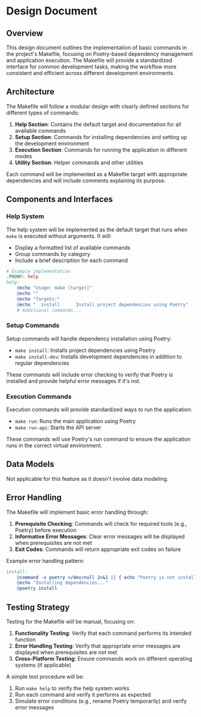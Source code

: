 # Design Document

## Overview

This design document outlines the implementation of basic commands in the project's Makefile, focusing on Poetry-based dependency management and application execution. The Makefile will provide a standardized interface for common development tasks, making the workflow more consistent and efficient across different development environments.

## Architecture

The Makefile will follow a modular design with clearly defined sections for different types of commands:

1. **Help Section**: Contains the default target and documentation for all available commands
2. **Setup Section**: Commands for installing dependencies and setting up the development environment
3. **Execution Section**: Commands for running the application in different modes
4. **Utility Section**: Helper commands and other utilities

Each command will be implemented as a Makefile target with appropriate dependencies and will include comments explaining its purpose.

## Components and Interfaces

### Help System

The help system will be implemented as the default target that runs when `make` is executed without arguments. It will:

- Display a formatted list of available commands
- Group commands by category
- Include a brief description for each command

```makefile
# Example implementation
.PHONY: help
help:
	@echo "Usage: make [target]"
	@echo ""
	@echo "Targets:"
	@echo "  install      Install project dependencies using Poetry"
	# Additional commands...
```

### Setup Commands

Setup commands will handle dependency installation using Poetry:

- `make install`: Installs project dependencies using Poetry
- `make install-dev`: Installs development dependencies in addition to regular dependencies

These commands will include error checking to verify that Poetry is installed and provide helpful error messages if it's not.

### Execution Commands

Execution commands will provide standardized ways to run the application:

- `make run`: Runs the main application using Poetry
- `make run-api`: Starts the API server

These commands will use Poetry's run command to ensure the application runs in the correct virtual environment.

## Data Models

Not applicable for this feature as it doesn't involve data modeling.

## Error Handling

The Makefile will implement basic error handling through:

1. **Prerequisite Checking**: Commands will check for required tools (e.g., Poetry) before execution
2. **Informative Error Messages**: Clear error messages will be displayed when prerequisites are not met
3. **Exit Codes**: Commands will return appropriate exit codes on failure

Example error handling pattern:

```makefile
install:
	@command -v poetry >/dev/null 2>&1 || { echo "Poetry is not installed. Please install it first: https://python-poetry.org/docs/#installation"; exit 1; }
	@echo "Installing dependencies..."
	@poetry install
```

## Testing Strategy

Testing for the Makefile will be manual, focusing on:

1. **Functionality Testing**: Verify that each command performs its intended function
2. **Error Handling Testing**: Verify that appropriate error messages are displayed when prerequisites are not met
3. **Cross-Platform Testing**: Ensure commands work on different operating systems (if applicable)

A simple test procedure will be:

1. Run `make help` to verify the help system works
2. Run each command and verify it performs as expected
3. Simulate error conditions (e.g., rename Poetry temporarily) and verify error messages